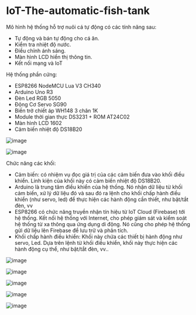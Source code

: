 # IoT-The-automatic-fish-tank
Mô hình hệ thống hỗ trợ nuôi cá tự động có các tính năng sau:
- Tự động và bán tự động cho cá ăn.
- Kiểm tra nhiệt độ nước.
- Điều chỉnh ánh sáng.
- Màn hình LCD hiển thị thông tin.
- Kết nối mạng và IoT 

Hệ thống phần cứng:
- ESP8266 NodeMCU Lua V3 CH340
- Arduino Uno R3
- Đèn Led RGB 5050
- Động Cơ Servo SG90
- Biến trở chiết áp WH148 3 chân 1K
- Module thời gian thực DS3231 + ROM AT24C02
- Màn hình LCD 1602
- Cảm biến nhiệt độ DS18B20

![image](https://github.com/huedo2102/IoT-The-automatic-fish-tank/assets/118194834/53ab29ee-49f0-405e-a9af-431d961b5eb8)

![image](https://github.com/huedo2102/IoT-The-automatic-fish-tank/assets/118194834/6f92c0e0-d7a8-45c6-9230-9ee44bb14e59)

Chức năng các khối:
- Cảm biến: có nhiệm vụ đọc giá trị của các cảm biến đưa vào khối điều khiển. Linh kiện của khối này có cảm biến nhiệt độ DS18B20.
- Arduino là trung tâm điều khiển của hệ thống. Nó nhận dữ liệu từ khối cảm biến, xử lý dữ liệu đó và sau đó ra lệnh cho khối chấp hành điều khiển (như servo, led) để thực hiện các hành động cần thiết, như bật/tắt đèn, vv
- ESP8266 có chức năng truyền nhận tín hiệu từ IoT Cloud (Firebase) tới hệ thống. Kết nối hệ thống với Internet, cho phép giám sát và kiểm soát hệ thống từ xa thông qua ứng dụng di động. Nó cũng cho phép hệ thống gửi dữ liệu lên Firebase để lưu trữ và phân tích.
- Khối chấp hành điều khiển: Khối này chứa các thiết bị hành động như servo, Led. Dựa trên lệnh từ khối điều khiển, khối này thực hiện các hành động cụ thể, như bật/tắt đèn, vv..

![image](https://github.com/huedo2102/IoT-The-automatic-fish-tank/assets/118194834/fdc9ac9e-7c8f-441f-9c90-99904af6be42)

![image](https://github.com/huedo2102/IoT-The-automatic-fish-tank/assets/118194834/c61d40fc-267a-4336-b635-ee8394f86085)

![image](https://github.com/huedo2102/IoT-The-automatic-fish-tank/assets/118194834/3e58b847-d270-400f-9eac-abb162baa43e)

![image](https://github.com/huedo2102/IoT-The-automatic-fish-tank/assets/118194834/d1ae3d32-a503-415b-bdb0-e7d16cc791ac)

![image](https://github.com/huedo2102/IoT-The-automatic-fish-tank/assets/118194834/fce30506-22d8-4857-8cb6-7b3c354646e2)

